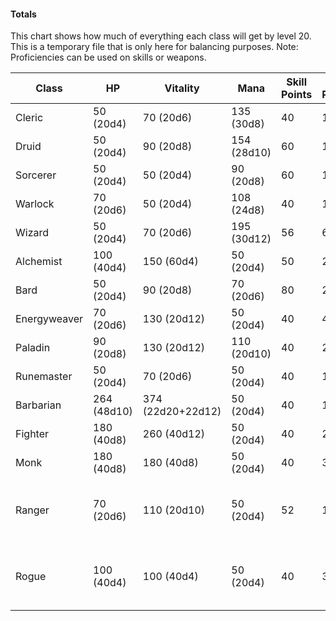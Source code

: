 #### Totals
This chart shows how much of everything each class will get by level 20. This is a temporary file that is only here for balancing purposes. 
Note: Proficiencies can be used on skills or weapons.

| Class        | HP          | Vitality          | Mana        | Skill Points | Stat Points | Affinity Points | Generic Affinity | Ap  | BAp | Rp  | Base Acc  | Base Damage  | Learned Spells | Feat | AC  | Proficiencies | Other                                  |
| ------------ | ----------- | ----------------- | ----------- | ------------ | ----------- | --------------- | ---------------- | --- | --- | --- | --------- | ------------ | -------------- | ---- | --- | ------------- | -------------------------------------- |
| Cleric       | 50 (20d4)   | 70 (20d6)         | 135 (30d8)  | 40           | 12          | 45              | 0                | 5   | 6   | 0   | 19 (ma)   | 19 (ma)      | 20             | 6    | 0   | 10            | None                                   |
| Druid        | 50 (20d4)   | 90 (20d8)         | 154 (28d10) | 60           | 10          | 40              | 0                | 5   | 6   | 0   | 32 (ma)   | 32 (ma)      | 20             | 6    | 0   | 10            | None                                   |
| Sorcerer     | 50 (20d4)   | 50 (20d4)         | 90 (20d8)   | 60           | 12          | 60              | 0                | 5   | 6   | 0   | 28 (ma)   | 50 (ma)      | 20             | 6    | 0   | 10            | None                                   |
| Warlock      | 70 (20d6)   | 50 (20d4)         | 108 (24d8)  | 40           | 12          | 40              | 0                | 5   | 6   | 0   | 20 (ma)   | 24 (ma)      | 20             | 6    | 0   | 10            | None                                   |
| Wizard       | 50 (20d4)   | 70 (20d6)         | 195 (30d12) | 56           | 6           | 55              | 4                | 5   | 6   | 1   | 38 (ma)   | 28 (ma)      | 26             | 6    | 0   | 8             | None                                   |
| Alchemist    | 100 (40d4)  | 150 (60d4)        | 50 (20d4)   | 50           | 20          | 40              | 12               | 5   | 12  | 0   | 0         | 0            | 20 (recipies)  | 8    | 0   | 10            | +6 Attuned                             |
| Bard         | 50 (20d4)   | 90 (20d8)         | 70 (20d6)   | 80           | 22          | 50              | 0                | 6   | 8   | 7   | 0         | 0            | 20             | 10   | 0   | 10            |                                        |
| Energyweaver | 70 (20d6)   | 130 (20d12)       | 50 (20d4)   | 40           | 40          | 100             | 0                | 5   | 6   | 6   | 0         | 0            | 10 (E Actions) | 5    | 0   | 10            | x4 Joul                                |
| Paladin      | 90 (20d8)   | 130 (20d12)       | 110 (20d10) | 40           | 28          | 10              | 0                | 10  | 6   | 0   | 28        | 10+8d6       | 10             | 6    | 10  | 10            | None                                   |
| Runemaster   | 50 (20d4)   | 70 (20d6)         | 50 (20d4)   | 40           | 12          | 50              | 50               | 6   | 10  | 2   | 0         | 0            | 20 (runes)     | 6    | 0   | 10            | +5 Attuned                             |
| Barbarian    | 264 (48d10) | 374 (22d20+22d12) | 50 (20d4)   | 40           | 12          | 0               | 0                | 4   | 4   | 4   | 10 (me)   | 25+9d6 (me)  | 0              | 5    | 12  | 10            | +6d6 R Dam                             |
| Fighter      | 180 (40d8)  | 260 (40d12)       | 50 (20d4)   | 40           | 20          | 0               | 0                | 8   | 6   | 0   | 38 (me)   | 25+10d4 (me) | 0              | 5    | 6   | 10            | 5 melee expertise                      |
| Monk         | 180 (40d8)  | 180 (40d8)        | 50 (20d4)   | 40           | 32          | 0               | 0                | 8   | 6   | 2   | 25 (me)   | 25+10d8 (me) | 0              | 5    | 6   | 10            | +40 spd, +10 ini                       |
| Ranger       | 70 (20d6)   | 110 (20d10)       | 50 (20d4)   | 52           | 19          | 0               | 0                | 11  | 6   | 2   | 46 (r)    | 24+9d6 (r)   | 0              | 6    | 0   | 10            | +25 (ranged range), 4 ranged expertise |
| Rogue        | 100 (40d4)  | 100 (40d4)        | 50 (20d4)   | 40           | 36          | 0               | 0                | 5   | 12  | 5   | 40 (r/me) | 10d6 (r/me)  | 0              | 4    | 0   | 10            | +30 sneak, +13d6 sneak damage          |

